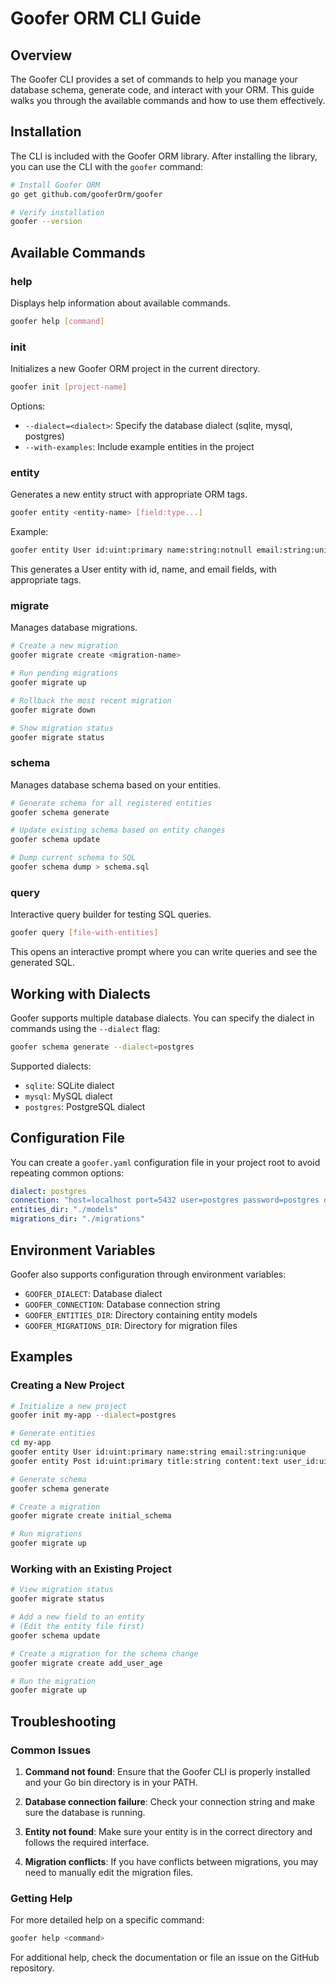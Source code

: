 # Goofer ORM CLI Guide

## Overview

The Goofer CLI provides a set of commands to help you manage your database schema, generate code, and interact with your ORM. This guide walks you through the available commands and how to use them effectively.

## Installation

The CLI is included with the Goofer ORM library. After installing the library, you can use the CLI with the `goofer` command:

```bash
# Install Goofer ORM
go get github.com/gooferOrm/goofer

# Verify installation
goofer --version
```

## Available Commands

### help

Displays help information about available commands.

```bash
goofer help [command]
```

### init

Initializes a new Goofer ORM project in the current directory.

```bash
goofer init [project-name]
```

Options:
- `--dialect=<dialect>`: Specify the database dialect (sqlite, mysql, postgres)
- `--with-examples`: Include example entities in the project

### entity

Generates a new entity struct with appropriate ORM tags.

```bash
goofer entity <entity-name> [field:type...]
```

Example:
```bash
goofer entity User id:uint:primary name:string:notnull email:string:unique:notnull
```

This generates a User entity with id, name, and email fields, with appropriate tags.

### migrate

Manages database migrations.

```bash
# Create a new migration
goofer migrate create <migration-name>

# Run pending migrations
goofer migrate up

# Rollback the most recent migration
goofer migrate down

# Show migration status
goofer migrate status
```

### schema

Manages database schema based on your entities.

```bash
# Generate schema for all registered entities
goofer schema generate

# Update existing schema based on entity changes
goofer schema update

# Dump current schema to SQL
goofer schema dump > schema.sql
```

### query

Interactive query builder for testing SQL queries.

```bash
goofer query [file-with-entities]
```

This opens an interactive prompt where you can write queries and see the generated SQL.

## Working with Dialects

Goofer supports multiple database dialects. You can specify the dialect in commands using the `--dialect` flag:

```bash
goofer schema generate --dialect=postgres
```

Supported dialects:
- `sqlite`: SQLite dialect
- `mysql`: MySQL dialect
- `postgres`: PostgreSQL dialect

## Configuration File

You can create a `goofer.yaml` configuration file in your project root to avoid repeating common options:

```yaml
dialect: postgres
connection: "host=localhost port=5432 user=postgres password=postgres dbname=goofer_db"
entities_dir: "./models"
migrations_dir: "./migrations"
```

## Environment Variables

Goofer also supports configuration through environment variables:

- `GOOFER_DIALECT`: Database dialect
- `GOOFER_CONNECTION`: Database connection string
- `GOOFER_ENTITIES_DIR`: Directory containing entity models
- `GOOFER_MIGRATIONS_DIR`: Directory for migration files

## Examples

### Creating a New Project

```bash
# Initialize a new project
goofer init my-app --dialect=postgres

# Generate entities
cd my-app
goofer entity User id:uint:primary name:string email:string:unique
goofer entity Post id:uint:primary title:string content:text user_id:uint:index

# Generate schema
goofer schema generate

# Create a migration
goofer migrate create initial_schema

# Run migrations
goofer migrate up
```

### Working with an Existing Project

```bash
# View migration status
goofer migrate status

# Add a new field to an entity
# (Edit the entity file first)
goofer schema update

# Create a migration for the schema change
goofer migrate create add_user_age

# Run the migration
goofer migrate up
```

## Troubleshooting

### Common Issues

1. **Command not found**: Ensure that the Goofer CLI is properly installed and your Go bin directory is in your PATH.

2. **Database connection failure**: Check your connection string and make sure the database is running.

3. **Entity not found**: Make sure your entity is in the correct directory and follows the required interface.

4. **Migration conflicts**: If you have conflicts between migrations, you may need to manually edit the migration files.

### Getting Help

For more detailed help on a specific command:

```bash
goofer help <command>
```

For additional help, check the documentation or file an issue on the GitHub repository.